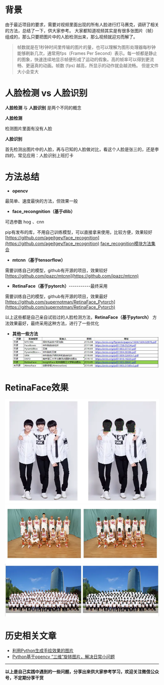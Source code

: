 # 背景
由于最近项目的要求，需要对视频里面出现的所有人脸进行打马赛克，调研了相关的方法，总结了一下，供大家参考。
大家都知道视频其实是有很多张图片（帧）组成的，那么只要把图片中的人脸检测出来，那么视频就迎刃而解了。
>帧数就是在1秒钟时间里传输的图片的量，也可以理解为图形处理器每秒钟能够刷新几次，通常用fps（Frames Per Second）表示。每一帧都是静止的图象，快速连续地显示帧便形成了运动的假象。高的帧率可以得到更流畅、更逼真的动画。帧数 (fps) 越高，所显示的动作就会越流畅。 但是文件大小会变大
# 人脸检测 vs 人脸识别
**人脸检测** 与 **人脸识别** 是两个不同的概念

**人脸检测**

检测图片里面有没有人脸

**人脸识别**

首先检测出图片中的人脸，再与已知的人脸做对比，看这个人脸是张三的，还是李四的，常见应用：人脸识别上班打卡

# 方法总结
- **opencv**

最简单、速度最快的方法，但效果一般
- **face_recongnition（基于dlib）**

可选参数 hog 、cnn

pip有发布的库，不用自己训练模型，可以直接拿来使用，比较方便，效果较好
[https://github.com/ageitgey/face_recognition](https://github.com/ageitgey/face_recognition)
[face_recognition模块方法集合](https://blog.csdn.net/u012819339/article/details/81671574)

- **mtcnn（基于tensorflow）**

需要训练自己的模型，github有开源的项目，效果较好
[https://github.com/ipazc/mtcnn](https://github.com/ipazc/mtcnn)

- **RetinaFace（基于pytorch）**-----------最终采用

需要训练自己的模型，github有开源的项目，效果最好
[https://github.com/supernotman/RetinaFace_Pytorch](https://github.com/supernotman/RetinaFace_Pytorch)

以上这些都是自己亲自试验过的人脸检测方法，**RetinaFace（基于pytorch）** 方法效果最好，最终采用这种方法，进行了一些优化

- **其他一些方法**
![方法](./images/6641583-30761a67c03bd96b.webp)

# RetinaFace效果
![低难度](./images/6641583-d5751dac23382081.webp)
![中难度](./images/6641583-7c00233b38f613e1.webp)
![高难度](./images/6641583-7b958525cbdb874e.webp)

# 历史相关文章
- [利用Python生成手绘效果的图片](./利用Python生成手绘效果的图片.md)
- [Python基于opencv “三维”旋转图片，解决日常小问题](./Python基于opencv-“三维”旋转图片，解决日常小问题.md)

**************************************************************************
**以上是自己实践中遇到的一些问题，分享出来供大家参考学习，欢迎关注微信公众号，不定期分享干货**


